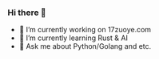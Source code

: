 ### Hi there 👋

- 🔭 I’m currently working on 17zuoye.com
- 🌱 I’m currently learning Rust & AI
- 💬 Ask me about Python/Golang and etc.
